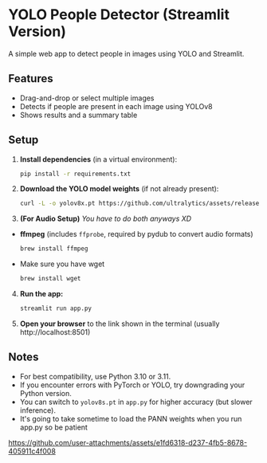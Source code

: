 # YOLO People Detector (Streamlit Version)

A simple web app to detect people in images using YOLO and Streamlit.

## Features
- Drag-and-drop or select multiple images
- Detects if people are present in each image using YOLOv8
- Shows results and a summary table

## Setup

1. **Install dependencies** (in a virtual environment):
   ```bash
   pip install -r requirements.txt
   ```

2. **Download the YOLO model weights** (if not already present):
   ```bash
   curl -L -o yolov8x.pt https://github.com/ultralytics/assets/releases/download/v0.0.0/yolov8x.pt
   ```

3. **(For Audio Setup)** *You have to do both anyways XD*

- **ffmpeg** (includes `ffprobe`, required by pydub to convert audio formats)
    ```bash
    brew install ffmpeg
    ```

- Make sure you have wget
    ```bash
    brew install wget
    ```



4. **Run the app:**
   ```bash
   streamlit run app.py
   ```

4. **Open your browser** to the link shown in the terminal (usually http://localhost:8501)

## Notes
- For best compatibility, use Python 3.10 or 3.11.
- If you encounter errors with PyTorch or YOLO, try downgrading your Python version.
- You can switch to `yolov8s.pt` in `app.py` for higher accuracy (but slower inference). 
- It's going to take sometime to load  the PANN weights when you run app.py so be patient


https://github.com/user-attachments/assets/e1fd6318-d237-4fb5-8678-405911c4f008

